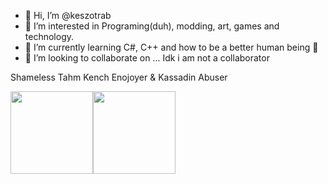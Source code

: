 - 👋 Hi, I’m @keszotrab
- 👀 I’m interested in Programing(duh), modding, art, games and technology.
- 🌱 I’m currently learning C#, C++ and how to be a better human being 🙏
- 💞️ I’m looking to collaborate on ... Idk i am not a collaborator 

<!---
keszotrab/keszotrab is a ✨ special ✨ repository because its `README.md` (this file) appears on your GitHub profile.
You can click the Preview link to take a look at your changes.
--->

Shameless Tahm Kench Enojoyer & Kassadin Abuser

<img src="https://opgg-static.akamaized.net/images/lol/champion/TahmKench.png?image=q_auto,f_webp,w_264&amp;v=1648102888308" width="132"><img src="https://opgg-static.akamaized.net/images/lol/champion/Kassadin.png?image=q_auto,f_webp,w_auto&amp;v=1648102888115" width="132">
